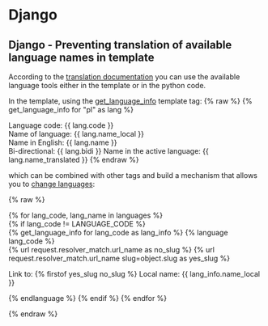 # Django

## Django - Preventing translation of available language names in template

According to the [translation documentation](https://docs.djangoproject.com/en/dev/topics/i18n/translation/) you can use the available language tools either in the template or in the python code.

In the template, using the [get_language_info](https://docs.djangoproject.com/en/dev/topics/i18n/translation/#get-language-info) template tag:
{% raw %}
{% get_language_info for "pl" as lang %}

Language code: {{ lang.code }}<br />
Name of language: {{ lang.name_local }}<br />
Name in English: {{ lang.name }}<br />
Bi-directional: {{ lang.bidi }}
Name in the active language: {{ lang.name_translated }}
{% endraw %}

which can be combined with other tags and build a mechanism that allows you to [change languages](https://docs.djangoproject.com/en/dev/topics/i18n/translation/#switching-language-in-templates):

{% raw %}

{% for lang_code, lang_name in languages %}  
   {% if lang_code != LANGUAGE_CODE %}      
     {% get_language_info for lang_code as lang_info %}
     {% language lang_code %}                            
     {% url request.resolver_match.url_name as no_slug %}
     {% url request.resolver_match.url_name slug=object.slug as yes_slug %}  
     <p>Link to: {% firstof yes_slug no_slug %} Local name: {{ lang_info.name_local }}</p>
     {% endlanguage %}
   {% endif %}
 {% endfor %}

{% endraw %}
